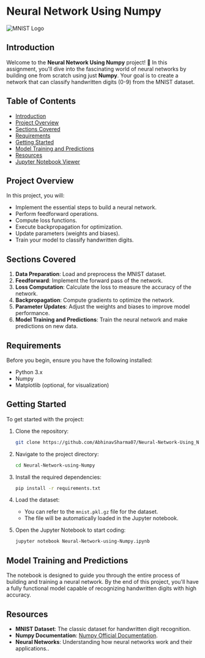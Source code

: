 # Neural Network Using Numpy

![MNIST Logo](https://upload.wikimedia.org/wikipedia/commons/2/27/MnistExamples.png)

## Introduction

Welcome to the **Neural Network Using Numpy** project! 🎉 In this assignment, you'll dive into the fascinating world of neural networks by building one from scratch using just **Numpy**. Your goal is to create a network that can classify handwritten digits (0-9) from the MNIST dataset.

## Table of Contents
- [Introduction](#introduction)
- [Project Overview](#project-overview)
- [Sections Covered](#sections-covered)
- [Requirements](#requirements)
- [Getting Started](#getting-started)
- [Model Training and Predictions](#model-training-and-predictions)
- [Resources](#resources)
- [Jupyter Notebook Viewer](#jupyter-notebook-viewer)

## Project Overview

In this project, you will:
- Implement the essential steps to build a neural network.
- Perform feedforward operations.
- Compute loss functions.
- Execute backpropagation for optimization.
- Update parameters (weights and biases).
- Train your model to classify handwritten digits.

## Sections Covered

1. **Data Preparation**: Load and preprocess the MNIST dataset.
2. **Feedforward**: Implement the forward pass of the network.
3. **Loss Computation**: Calculate the loss to measure the accuracy of the network.
4. **Backpropagation**: Compute gradients to optimize the network.
5. **Parameter Updates**: Adjust the weights and biases to improve model performance.
6. **Model Training and Predictions**: Train the neural network and make predictions on new data.

## Requirements

Before you begin, ensure you have the following installed:

- Python 3.x
- Numpy
- Matplotlib (optional, for visualization)

## Getting Started

To get started with the project:

1. Clone the repository:
    ```bash
    git clone https://github.com/AbhinavSharma07/Neural-Network-Using_NUMPY.git
    ```
2. Navigate to the project directory:
    ```bash
    cd Neural-Network-using-Numpy
    ```
3. Install the required dependencies:
    ```bash
    pip install -r requirements.txt
    ```
4. Load the dataset:
   - You can refer to the `mnist.pkl.gz` file for the dataset.
   - The file will be automatically loaded in the Jupyter notebook.

5. Open the Jupyter Notebook to start coding:
    ```bash
    jupyter notebook Neural-Network-using-Numpy.ipynb
    ```

## Model Training and Predictions

The notebook is designed to guide you through the entire process of building and training a neural network. By the end of this project, you'll have a fully functional model capable of recognizing handwritten digits with high accuracy.

## Resources

- **MNIST Dataset**: The classic dataset for handwritten digit recognition.
- **Numpy Documentation**: [Numpy Official Documentation](https://numpy.org/doc/).
- **Neural Networks**: Understanding how neural networks work and their applications..


